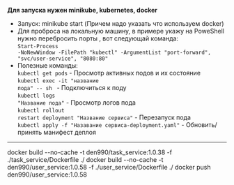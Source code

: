 **Для запуска нужен minikube, kubernetes, docker**

- Запуск: minikube start (Причем надо указать что используем docker)
- Для проброса на локальную машину, в примере укажу на PoweShell нужно перебросить порты , вот следующай команда:<br><code>Start-Process -NoNewWindow -FilePath "kubectl" -ArgumentList "port-forward", "svc/user-service", "8080:80"</code>
- Полезные команды: <br>
  <code>kubectl get pods</code> - Просмотр активных подов и их состояние <br>
  <code>kubectl exec -it "название пода" -- sh     </code> - Подключиться к поду <br>
  <code>kubectl logs "Название пода"</code> - Просмотр логов пода <br>
  <code>kubectl rollout restart deployment "Название сервиса"</code> - Перезапуск пода <br>
  <code>kubectl apply -f "Назавание сервиса-deployment.yaml"</code> - Обновить/принять манифест деплоя
___
docker build --no-cache -t den990/task_service:1.0.38 -f ./task_service/Dockerfile ./
docker build --no-cache -t den990/user_service:1.0.58 -f ./user_service/Dockerfile ./
docker push den990/user_service:1.0.58
